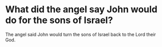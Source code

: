 # What did the angel say John would do for the sons of Israel?

The angel said John would turn the sons of Israel back to the Lord their God.
